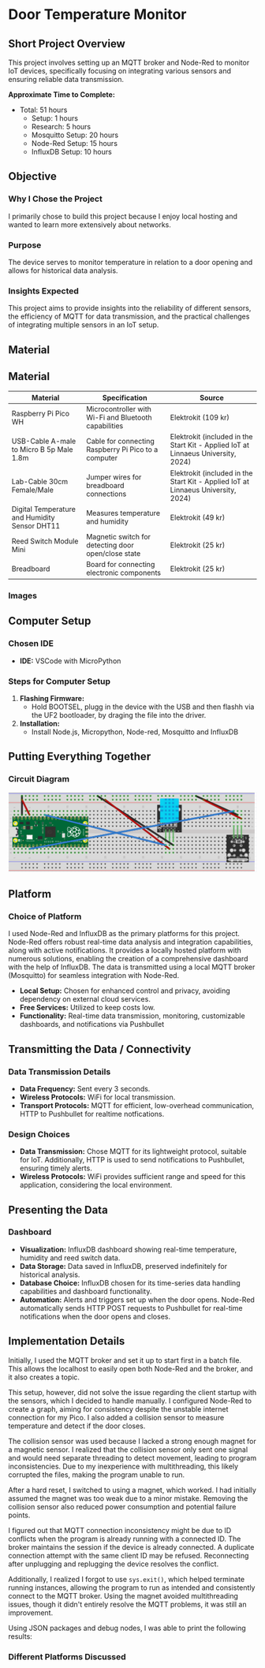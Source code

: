 # Door Temperature Monitor



## Short Project Overview
This project involves setting up an MQTT broker and Node-Red to monitor IoT devices, specifically focusing on integrating various sensors and ensuring reliable data transmission.

**Approximate Time to Complete:**
- Total: 51 hours
  - Setup: 1 hours
  - Research: 5 hours
  - Mosquitto Setup: 20 hours
  - Node-Red Setup: 15 hours
  - InfluxDB Setup: 10 hours 

## Objective
### Why I Chose the Project
I primarily chose to build this project because I enjoy local hosting and wanted to learn more extensively about networks.

### Purpose
The device serves to monitor temperature in relation to a door opening and allows for historical data analysis.

### Insights Expected
This project aims to provide insights into the reliability of different sensors, the efficiency of MQTT for data transmission, and the practical challenges of integrating multiple sensors in an IoT setup.

## Material

## Material

| **Material**                                | **Specification**                                                                                 | **Source**                                                                                       |
|---------------------------------------------|--------------------------------------------------------------------------------------------------|--------------------------------------------------------------------------------------------------|
| Raspberry Pi Pico WH                        | Microcontroller with Wi-Fi and Bluetooth capabilities                                             | Elektrokit (109 kr)                                                                              |
| USB-Cable A-male to Micro B 5p Male 1.8m    | Cable for connecting Raspberry Pi Pico to a computer                                             | Elektrokit (included in the Start Kit - Applied IoT at Linnaeus University, 2024)                |
| Lab-Cable 30cm Female/Male                  | Jumper wires for breadboard connections                                                          | Elektrokit (included in the Start Kit - Applied IoT at Linnaeus University, 2024)                |
| Digital Temperature and Humidity Sensor DHT11 | Measures temperature and humidity                                                                | Elektrokit (49 kr)                                                                               |
| Reed Switch Module Mini                     | Magnetic switch for detecting door open/close state                                              | Elektrokit (25 kr)                                                                               |
| Breadboard                                  | Board for connecting electronic components                                           | Elektrokit (25 kr)                                                                               |


### Images


## Computer Setup
### Chosen IDE
- **IDE:** VSCode with MicroPython

### Steps for Computer Setup
1. **Flashing Firmware:**
   - Hold BOOTSEL, plugg in the device with the USB and then flashh via the UF2 bootloader, by draging the file into the driver.
2. **Installation:**
   - Install Node.js, Micropython, Node-red, Mosquitto and InfluxDB

## Putting Everything Together
### Circuit Diagram
![Alt text](https://github.com/transccc/iot-project/blob/main/Screenshot%202024-06-26%20233441.png)



## Platform
### Choice of Platform
I used Node-Red and InfluxDB as the primary platforms for this project. Node-Red offers robust real-time data analysis and integration capabilities, along with active notifications. It provides a locally hosted platform with numerous solutions, enabling the creation of a comprehensive dashboard with the help of InfluxDB. The data is transmitted using a local MQTT broker (Mosquitto) for seamless integration with Node-Red.

- **Local Setup:** Chosen for enhanced control and privacy, avoiding dependency on external cloud services.
- **Free Services:** Utilized to keep costs low.
- **Functionality:** Real-time data transmission, monitoring, customizable dashboards, and notifications via Pushbullet

## Transmitting the Data / Connectivity
### Data Transmission Details
- **Data Frequency:** Sent every 3 seconds.
- **Wireless Protocols:** WiFi for local transmission.
- **Transport Protocols:** MQTT for efficient, low-overhead communication, HTTP to Pushbullet for realtime notfications. 

### Design Choices
- **Data Transmission:** Chose MQTT for its lightweight protocol, suitable for IoT. Additionally, HTTP is used to send notifications to Pushbullet, ensuring timely alerts.
- **Wireless Protocols:** WiFi provides sufficient range and speed for this application, considering the local environment.

## Presenting the Data
### Dashboard
- **Visualization:** InfluxDB dashboard showing real-time temperature, humidity and reed switch data.
- **Data Storage:** Data saved in InfluxDB, preserved indefinitely for historical analysis.
- **Database Choice:** InfluxDB chosen for its time-series data handling capabilities and dashboard functionality.
- **Automation:** Alerts and triggers set up when the door opens. Node-Red automatically sends HTTP POST requests to Pushbullet for real-time notifications when the door opens and closes.
## Implementation Details
Initially, I used the MQTT broker and set it up to start first in a batch file. This allows the localhost to easily open both Node-Red and the broker, and it also creates a topic.

This setup, however, did not solve the issue regarding the client startup with the sensors, which I decided to handle manually. I configured Node-Red to create a graph, aiming for consistency despite the unstable internet connection for my Pico. I also added a collision sensor to measure temperature and detect if the door closes.

The collision sensor was used because I lacked a strong enough magnet for a magnetic sensor. I realized that the collision sensor only sent one signal and would need separate threading to detect movement, leading to program inconsistencies. Due to my inexperience with multithreading, this likely corrupted the files, making the program unable to run.

After a hard reset, I switched to using a magnet, which worked. I had initially assumed the magnet was too weak due to a minor mistake. Removing the collision sensor also reduced power consumption and potential failure points.

I figured out that MQTT connection inconsistency might be due to ID conflicts when the program is already running with a connected ID. The broker maintains the session if the device is already connected. A duplicate connection attempt with the same client ID may be refused. Reconnecting after unplugging and replugging the device resolves the conflict.

Additionally, I realized I forgot to use `sys.exit()`, which helped terminate running instances, allowing the program to run as intended and consistently connect to the MQTT broker. Using the magnet avoided multithreading issues, though it didn't entirely resolve the MQTT problems, it was still an improvement.

Using JSON packages and debug nodes, I was able to print the following results:
### Different Platforms Discussed

